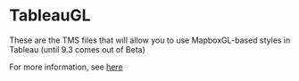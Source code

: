 # TableauGL
These are the TMS files that will allow you to use MapboxGL-based styles in Tableau (until 9.3 comes out of Beta)

For more information, see [here](https://cmtoomey.github.io/mapping/2015/12/04/mapboxgl.html)

